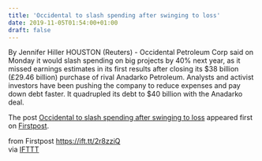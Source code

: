 ```yaml
---
title: 'Occidental to slash spending after swinging to loss'
date: 2019-11-05T01:54:00+01:00
draft: false
---
```


By Jennifer Hiller HOUSTON (Reuters) - Occidental Petroleum Corp said on Monday it would slash spending on big projects by 40% next year, as it missed earnings estimates in its first results after closing its $38 billion (£29.46 billion) purchase of rival Anadarko Petroleum. Analysts and activist investors have been pushing the company to reduce expenses and pay down debt faster. It quadrupled its debt to $40 billion with the Anadarko deal.

The post [Occidental to slash spending after swinging to loss](http://www.firstpost.com/business/occidental-to-slash-spending-after-swinging-to-loss-7601381.html) appeared first on [Firstpost](http://www.firstpost.com).

  
  
from Firstpost https://ift.tt/2r8zziQ  
via [IFTTT](https://ifttt.com/?ref=da&site=blogger)